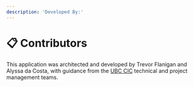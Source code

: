 ```yaml
---
description: 'Developed By:'
---
```


# 📋 Contributors

This application was architected and developed by Trevor Flanigan and Alyssa da Costa, with guidance from the [UBC CIC](https://cic.ubc.ca) technical and project management teams.
